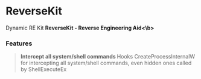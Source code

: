# ReverseKit
Dynamic RE Kit
<b>ReverseKit - Reverse Engineering Aid<\b>

### Features


> Intercept all system/shell commands </b> Hooks CreateProcessInternalW for intercepting all system/shell commands, even hidden ones called by ShellExecuteEx

